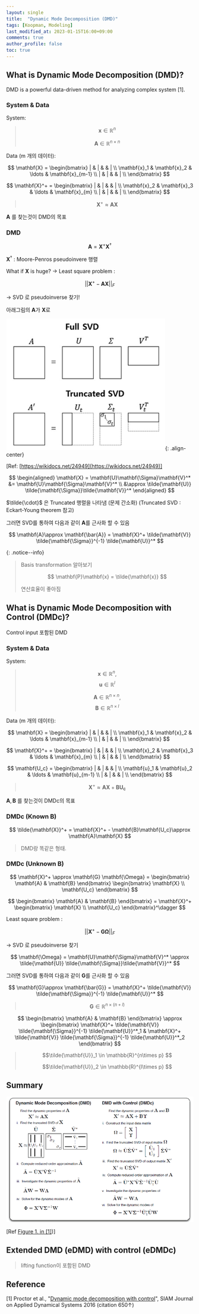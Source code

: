 ```yaml
---
layout: single
title:  "Dynamic Mode Decomposition (DMD)"
tags: [Koopman, Modeling]
last_modified_at: 2023-01-15T16:00+09:00
comments: true
author_profile: false
toc: true
---
```



## What is Dynamic Mode Decomposition (DMD)?
DMD is a powerful data-driven method for analyzing complex system [1]. 

### System & Data

System:

>$$ \mathbf{x} \in \mathbb{R}^n $$ 
>
>$$ \mathbf{A} \in \mathbb{R}^{n\times n} $$
>

Data (m 개의 데이터):

$$
\mathbf{X} = 
\begin{bmatrix}
| & | &  & | \\
\mathbf{x}_1 & \mathbf{x}_2 & \ldots & \mathbf{x}_{m-1} \\
| & | &  & | \\
\end{bmatrix}
$$

$$
\mathbf{X}^+ = 
\begin{bmatrix}
| & | &  & | \\
\mathbf{x}_2 & \mathbf{x}_3 & \ldots & \mathbf{x}_{m} \\
| & | &  & | \\
\end{bmatrix}
$$

>
> $$ \mathbf{X}^+\approx \mathbf{A}\mathbf{X} $$
>

$\mathbf{A}$ 를 찾는것이 DMD의 목표


### DMD

$$
    \mathbf{A} = \mathbf{X}^+ \mathbf{X}^\dagger
$$

$\mathbf{X}^\dagger$ : Moore-Penros pseudoinvere 행렬

What if $\mathbf{X}$ is huge? &rarr; Least square problem : 

$$
||\mathbf{X}^+ - \mathbf{A}\mathbf{X}||_F
$$

&rarr; SVD 로 pseudoinverse 찾기!


아래그림의 $\mathbf{A}$가 
$\mathbf{X}$로


![4 Image](/fig/SVD.jpg){: .align-center}

[Ref: [https://wikidocs.net/24949](https://wikidocs.net/24949)]


$$
\begin{aligned}
\mathbf{X} = \mathbf{U}\mathbf{\Sigma}\mathbf{V}^* &= \mathbf{U}\mathbf{\Sigma}\mathbf{V}^* \\
&\approx \tilde{\mathbf{U}} \tilde{\mathbf{\Sigma}}\tilde{\mathbf{V}}^* 
\end{aligned}
$$

$\tilde{\cdot}$ 은 Truncated 행렬을 나타냄 (문제 간소화)
(Truncated SVD : Eckart-Young theorem 참고)

그러면 SVD를 통하여 다음과 같이 $\mathbf{A}$를 근사화 할 수 있음

$$
\mathbf{A}\approx \mathbf{\bar{A}} = \mathbf{X}^+
\tilde{\mathbf{V}} \tilde{\mathbf{\Sigma}}^{-1} \tilde{\mathbf{U}}^*
$$

{: .notice--info}
> Basis transformation 알아보기
> 
> $$ \mathbf{P}\mathbf{x} = \tilde{\mathbf{x}} $$ 
> 
> 연산효율이 좋아짐



## What is Dynamic Mode Decomposition with Control (DMDc)?
Control input 포함된 DMD



### System & Data

System:

>$$ \mathbf{x} \in \mathbb{R}^n, $$ 
>$$ \mathbf{u} \in \mathbb{R}^l $$ 
>
>$$ \mathbf{A} \in \mathbb{R}^{n\times n}, $$
>$$ \mathbf{B} \in \mathbb{R}^{n\times l} $$
>

Data (m 개의 데이터):

$$
\mathbf{X} = 
\begin{bmatrix}
| & | &  & | \\
\mathbf{x}_1 & \mathbf{x}_2 & \ldots & \mathbf{x}_{m-1} \\
| & | &  & | \\
\end{bmatrix}
$$

$$
\mathbf{X}^+ = 
\begin{bmatrix}
| & | &  & | \\
\mathbf{x}_2 & \mathbf{x}_3 & \ldots & \mathbf{x}_{m} \\
| & | &  & | \\
\end{bmatrix}
$$

$$
\mathbf{U_c} = 
\begin{bmatrix}
| & | &  & | \\
\mathbf{u}_1 & \mathbf{u}_2 & \ldots & \mathbf{u}_{m-1} \\
| & | &  & | \\
\end{bmatrix}
$$

>
> $$ \mathbf{X}^+\approx \mathbf{A}\mathbf{X} + \mathbf{B}\mathbf{U_c} $$
>

$\mathbf{A},\mathbf{B}$ 를 찾는것이 DMDc의 목표



### DMDc (Known $\mathbf{B}$)

$$ 
\tilde{\mathbf{X}}^+ = \mathbf{X}^+ - \mathbf{B}\mathbf{U_c}\approx \mathbf{A}\mathbf{X}  
$$

> DMD랑 똑같은 형태.


### DMDc (Unknown $\mathbf{B}$)

$$ 
\mathbf{X}^+ 
\approx 
\mathbf{G} \mathbf{\Omega} = \begin{bmatrix}
\mathbf{A} & \mathbf{B}
\end{bmatrix}
\begin{bmatrix}
\mathbf{X} \\ \mathbf{U_c}
\end{bmatrix}
$$


$$ 
\begin{bmatrix}
\mathbf{A} & \mathbf{B}
\end{bmatrix} = 
\mathbf{X}^+ \begin{bmatrix}
\mathbf{X} \\ \mathbf{U_c}
\end{bmatrix}^\dagger
$$



Least square problem : 

$$
||\mathbf{X}^+ - \mathbf{G}\mathbf{\Omega}||_F
$$

&rarr; SVD 로 pseudoinverse 찾기

$$
\mathbf{\Omega} = \mathbf{U}\mathbf{\Sigma}\mathbf{V}^* \approx \tilde{\mathbf{U}} \tilde{\mathbf{\Sigma}}\tilde{\mathbf{V}}^* 
$$

그러면 SVD를 통하여 다음과 같이 $\mathbf{G}$를 근사화 할 수 있음

$$
\mathbf{G}\approx \mathbf{\bar{G}} = \mathbf{X}^+
\tilde{\mathbf{V}} \tilde{\mathbf{\Sigma}}^{-1} \tilde{\mathbf{U}}^*
$$

> $$\mathbf{G} \in \mathbb{R}^{n\times (n+l)} $$

$$
\begin{bmatrix}
\mathbf{A} & \mathbf{B}
\end{bmatrix}
\approx
\begin{bmatrix}
\mathbf{X}^+
\tilde{\mathbf{V}} \tilde{\mathbf{\Sigma}}^{-1} \tilde{\mathbf{U}}^*_1
& 
\mathbf{X}^+
\tilde{\mathbf{V}} \tilde{\mathbf{\Sigma}}^{-1} \tilde{\mathbf{U}}^*_2
\end{bmatrix}
$$

> $$\tilde{\mathbf{U}}_1 \in \mathbb{R}^{n\times p} $$
> 
> $$\tilde{\mathbf{U}}_2 \in \mathbb{R}^{l\times p} $$



## Summary

![Image](/fig/DMDc.png)

[Ref [Figure 1. in [1]](https://epubs.siam.org/doi/abs/10.1137/15M1013857))]



## Extended DMD (eDMD) with control (eDMDc)

> lifting function이 포함된 DMD





## Reference

[1] Proctor et al., "[Dynamic mode decomposition with control](https://epubs.siam.org/doi/abs/10.1137/15M1013857)", SIAM Journal on Applied Dynamical Systems 2016 (citation 650&uarr;) 